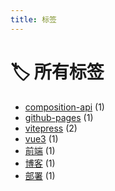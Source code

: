 ```yaml
---
title: 标签
---
```


# 🏷️ 所有标签

- [composition-api](./composition-api/) (1)
- [github-pages](./github-pages/) (1)
- [vitepress](./vitepress/) (2)
- [vue3](./vue3/) (1)
- [前端](./前端/) (1)
- [博客](./博客/) (1)
- [部署](./部署/) (1)